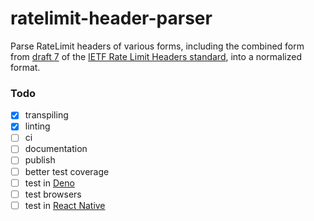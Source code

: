 # ratelimit-header-parser

Parse RateLimit headers of various forms, including the combined form from
[draft 7](https://datatracker.ietf.org/doc/html/draft-ietf-httpapi-ratelimit-headers-07)
of the
[IETF Rate Limit Headers standard](https://github.com/ietf-wg-httpapi/ratelimit-headers),
into a normalized format.

### Todo

- [x] transpiling
- [x] linting
- [ ] ci
- [ ] documentation
- [ ] publish
- [ ] better test coverage
- [ ] test in [Deno](https://deno.com/)
- [ ] test browsers
- [ ] test in [React Native](https://reactnative.dev/)
